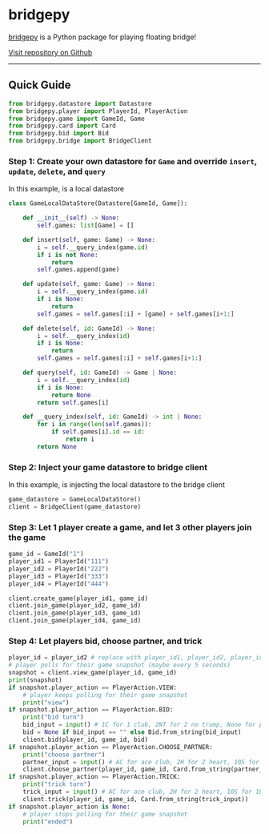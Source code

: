 # bridgepy
[bridgepy](https://pypi.org/project/bridgepy/) is a Python package for playing floating bridge!

[Visit repository on Github](https://github.com/papillonbee/bridgepy)

---
## Quick Guide
```python
from bridgepy.datastore import Datastore
from bridgepy.player import PlayerId, PlayerAction
from bridgepy.game import GameId, Game
from bridgepy.card import Card
from bridgepy.bid import Bid
from bridgepy.bridge import BridgeClient
```

### Step 1: Create your own datastore for `Game` and override `insert`, `update`, `delete`, and `query`
In this example, is a local datastore

```python
class GameLocalDataStore(Datastore[GameId, Game]):

    def __init__(self) -> None:
        self.games: list[Game] = []

    def insert(self, game: Game) -> None:
        i = self.__query_index(game.id)
        if i is not None:
            return
        self.games.append(game)

    def update(self, game: Game) -> None:
        i = self.__query_index(game.id)
        if i is None:
            return
        self.games = self.games[:i] + [game] + self.games[i+1:]

    def delete(self, id: GameId) -> None:
        i = self.__query_index(id)
        if i is None:
            return
        self.games = self.games[:i] + self.games[i+1:]

    def query(self, id: GameId) -> Game | None:
        i = self.__query_index(id)
        if i is None:
            return None
        return self.games[i]

    def __query_index(self, id: GameId) -> int | None:
        for i in range(len(self.games)):
            if self.games[i].id == id:
                return i
        return None
```
### Step 2: Inject your game datastore to bridge client
In this example, is injecting the local datastore to the bridge client

```python
game_datastore = GameLocalDataStore()
client = BridgeClient(game_datastore)
```

### Step 3: Let 1 player create a game, and let 3 other players join the game

```python
game_id = GameId("1")
player_id1 = PlayerId("111")
player_id2 = PlayerId("222")
player_id3 = PlayerId("333")
player_id4 = PlayerId("444")

client.create_game(player_id1, game_id)
client.join_game(player_id2, game_id)
client.join_game(player_id3, game_id)
client.join_game(player_id4, game_id)
```

### Step 4: Let players bid, choose partner, and trick

```python
player_id = player_id2 # replace with player_id1, player_id2, player_id3, player_id4
# player polls for their game snapshot (maybe every 5 seconds)
snapshot = client.view_game(player_id, game_id)
print(snapshot)
if snapshot.player_action == PlayerAction.VIEW:
    # player keeps polling for their game snapshot
    print("view")
if snapshot.player_action == PlayerAction.BID:
    print("bid turn")
    bid_input = input() # 1C for 1 club, 2NT for 2 no trump, None for pass
    bid = None if bid_input == "" else Bid.from_string(bid_input)
    client.bid(player_id, game_id, bid)
if snapshot.player_action == PlayerAction.CHOOSE_PARTNER:
    print("choose partner")
    partner_input = input() # AC for ace club, 2H for 2 heart, 10S for 10 spade
    client.choose_partner(player_id, game_id, Card.from_string(partner_input))
if snapshot.player_action == PlayerAction.TRICK:
    print("trick turn")
    trick_input = input() # AC for ace club, 2H for 2 heart, 10S for 10 spade
    client.trick(player_id, game_id, Card.from_string(trick_input))
if snapshot.player_action is None:
    # player stops polling for their game snapshot
    print("ended")
```
